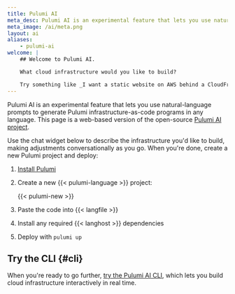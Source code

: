 ```yaml
---
title: Pulumi AI
meta_desc: Pulumi AI is an experimental feature that lets you use natural-language prompts to generate Pulumi infrastructure-as-code programs in your favorite language.
meta_image: /ai/meta.png
layout: ai
aliases:
    - pulumi-ai
welcome: |
    ## Welcome to Pulumi AI.

    What cloud infrastructure would you like to build?

    Try something like _I want a static website on AWS behind a CloudFront CDN_, or _I want an Ubuntu Linux server that I can access over SSH_.
---
```


Pulumi AI is an experimental feature that lets you use natural-language prompts to generate Pulumi infrastructure-as-code programs in any language. This page is a web-based version of the open-source [Pulumi AI project](https://github.com/pulumi/pulumi-ai).

Use the chat widget below to describe the infrastructure you'd like to build, making adjustments conversationally as you go. When you're done, create a new Pulumi project and deploy:

1. [Install Pulumi](/docs/install/)

1. Create a new {{< pulumi-language >}} project:

    {{< pulumi-new >}}

1. Paste the code into {{< langfile >}}

1. Install any required {{< langhost >}} dependencies

1. Deploy with `pulumi up`

## Try the CLI {#cli}

When you're ready to go further, [try the Pulumi AI CLI](https://github.com/pulumi/pulumi-ai), which lets you build cloud infrastructure interactively in real time.
